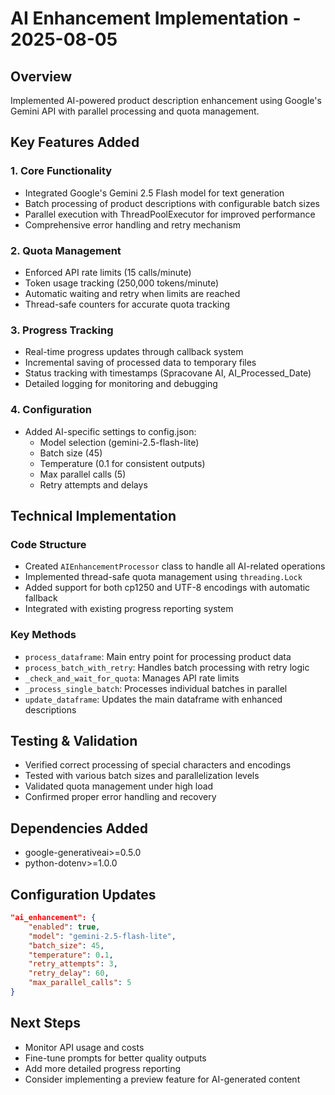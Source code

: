 # AI Enhancement Implementation - 2025-08-05

## Overview
Implemented AI-powered product description enhancement using Google's Gemini API with parallel processing and quota management.

## Key Features Added

### 1. Core Functionality
- Integrated Google's Gemini 2.5 Flash model for text generation
- Batch processing of product descriptions with configurable batch sizes
- Parallel execution with ThreadPoolExecutor for improved performance
- Comprehensive error handling and retry mechanism

### 2. Quota Management
- Enforced API rate limits (15 calls/minute)
- Token usage tracking (250,000 tokens/minute)
- Automatic waiting and retry when limits are reached
- Thread-safe counters for accurate quota tracking

### 3. Progress Tracking
- Real-time progress updates through callback system
- Incremental saving of processed data to temporary files
- Status tracking with timestamps (Spracovane AI, AI_Processed_Date)
- Detailed logging for monitoring and debugging

### 4. Configuration
- Added AI-specific settings to config.json:
  - Model selection (gemini-2.5-flash-lite)
  - Batch size (45)
  - Temperature (0.1 for consistent outputs)
  - Max parallel calls (5)
  - Retry attempts and delays

## Technical Implementation

### Code Structure
- Created `AIEnhancementProcessor` class to handle all AI-related operations
- Implemented thread-safe quota management using `threading.Lock`
- Added support for both cp1250 and UTF-8 encodings with automatic fallback
- Integrated with existing progress reporting system

### Key Methods
- `process_dataframe`: Main entry point for processing product data
- `process_batch_with_retry`: Handles batch processing with retry logic
- `_check_and_wait_for_quota`: Manages API rate limits
- `_process_single_batch`: Processes individual batches in parallel
- `update_dataframe`: Updates the main dataframe with enhanced descriptions

## Testing & Validation
- Verified correct processing of special characters and encodings
- Tested with various batch sizes and parallelization levels
- Validated quota management under high load
- Confirmed proper error handling and recovery

## Dependencies Added
- google-generativeai>=0.5.0
- python-dotenv>=1.0.0

## Configuration Updates
```json
"ai_enhancement": {
    "enabled": true,
    "model": "gemini-2.5-flash-lite",
    "batch_size": 45,
    "temperature": 0.1,
    "retry_attempts": 3,
    "retry_delay": 60,
    "max_parallel_calls": 5
}
```

## Next Steps
- Monitor API usage and costs
- Fine-tune prompts for better quality outputs
- Add more detailed progress reporting
- Consider implementing a preview feature for AI-generated content
